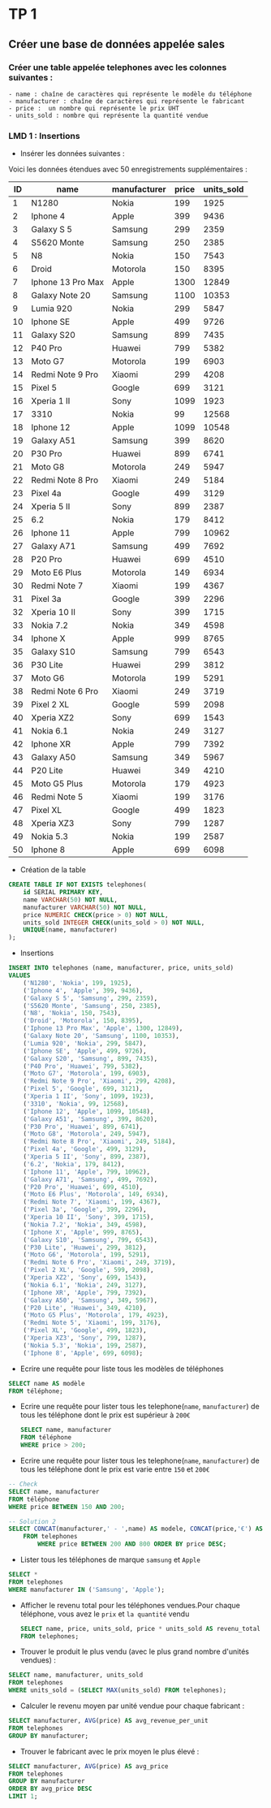 # TP 1

## Créer une base de données appelée sales

### Créer une table appelée telephones avec les colonnes suivantes :

    - name : chaîne de caractères qui représente le modèle du téléphone
    - manufacturer : chaîne de caractères qui représente le fabricant
    - price :  un nombre qui représente le prix UHT
    - units_sold : nombre qui représente la quantité vendue

### LMD 1 : Insertions

- Insérer les données suivantes :

Voici les données étendues avec 50 enregistrements supplémentaires :

| ID  | name              | manufacturer | price | units_sold |
| --- | ----------------- | ------------ | ----- | ---------- |
| 1   | N1280             | Nokia        | 199   | 1925       |
| 2   | Iphone 4          | Apple        | 399   | 9436       |
| 3   | Galaxy S 5        | Samsung      | 299   | 2359       |
| 4   | S5620 Monte       | Samsung      | 250   | 2385       |
| 5   | N8                | Nokia        | 150   | 7543       |
| 6   | Droid             | Motorola     | 150   | 8395       |
| 7   | Iphone 13 Pro Max | Apple        | 1300  | 12849      |
| 8   | Galaxy Note 20    | Samsung      | 1100  | 10353      |
| 9   | Lumia 920         | Nokia        | 299   | 5847       |
| 10  | Iphone SE         | Apple        | 499   | 9726       |
| 11  | Galaxy S20        | Samsung      | 899   | 7435       |
| 12  | P40 Pro           | Huawei       | 799   | 5382       |
| 13  | Moto G7           | Motorola     | 199   | 6903       |
| 14  | Redmi Note 9 Pro  | Xiaomi       | 299   | 4208       |
| 15  | Pixel 5           | Google       | 699   | 3121       |
| 16  | Xperia 1 II       | Sony         | 1099  | 1923       |
| 17  | 3310              | Nokia        | 99    | 12568      |
| 18  | Iphone 12         | Apple        | 1099  | 10548      |
| 19  | Galaxy A51        | Samsung      | 399   | 8620       |
| 20  | P30 Pro           | Huawei       | 899   | 6741       |
| 21  | Moto G8           | Motorola     | 249   | 5947       |
| 22  | Redmi Note 8 Pro  | Xiaomi       | 249   | 5184       |
| 23  | Pixel 4a          | Google       | 499   | 3129       |
| 24  | Xperia 5 II       | Sony         | 899   | 2387       |
| 25  | 6.2               | Nokia        | 179   | 8412       |
| 26  | Iphone 11         | Apple        | 799   | 10962      |
| 27  | Galaxy A71        | Samsung      | 499   | 7692       |
| 28  | P20 Pro           | Huawei       | 699   | 4510       |
| 29  | Moto E6 Plus      | Motorola     | 149   | 6934       |
| 30  | Redmi Note 7      | Xiaomi       | 199   | 4367       |
| 31  | Pixel 3a          | Google       | 399   | 2296       |
| 32  | Xperia 10 II      | Sony         | 399   | 1715       |
| 33  | Nokia 7.2         | Nokia        | 349   | 4598       |
| 34  | Iphone X          | Apple        | 999   | 8765       |
| 35  | Galaxy S10        | Samsung      | 799   | 6543       |
| 36  | P30 Lite          | Huawei       | 299   | 3812       |
| 37  | Moto G6           | Motorola     | 199   | 5291       |
| 38  | Redmi Note 6 Pro  | Xiaomi       | 249   | 3719       |
| 39  | Pixel 2 XL        | Google       | 599   | 2098       |
| 40  | Xperia XZ2        | Sony         | 699   | 1543       |
| 41  | Nokia 6.1         | Nokia        | 249   | 3127       |
| 42  | Iphone XR         | Apple        | 799   | 7392       |
| 43  | Galaxy A50        | Samsung      | 349   | 5967       |
| 44  | P20 Lite          | Huawei       | 349   | 4210       |
| 45  | Moto G5 Plus      | Motorola     | 179   | 4923       |
| 46  | Redmi Note 5      | Xiaomi       | 199   | 3176       |
| 47  | Pixel XL          | Google       | 499   | 1823       |
| 48  | Xperia XZ3        | Sony         | 799   | 1287       |
| 49  | Nokia 5.3         | Nokia        | 199   | 2587       |
| 50  | Iphone 8          | Apple        | 699   | 6098       |

- Création de la table

```sql
CREATE TABLE IF NOT EXISTS telephones(
    id SERIAL PRIMARY KEY,
    name VARCHAR(50) NOT NULL,
    manufacturer VARCHAR(50) NOT NULL,
    price NUMERIC CHECK(price > 0) NOT NULL,
    units_sold INTEGER CHECK(units_sold > 0) NOT NULL,
    UNIQUE(name, manufacturer)
);
```

- Insertions

```sql
INSERT INTO telephones (name, manufacturer, price, units_sold)
VALUES
    ('N1280', 'Nokia', 199, 1925),
    ('Iphone 4', 'Apple', 399, 9436),
    ('Galaxy S 5', 'Samsung', 299, 2359),
    ('S5620 Monte', 'Samsung', 250, 2385),
    ('N8', 'Nokia', 150, 7543),
    ('Droid', 'Motorola', 150, 8395),
    ('Iphone 13 Pro Max', 'Apple', 1300, 12849),
    ('Galaxy Note 20', 'Samsung', 1100, 10353),
    ('Lumia 920', 'Nokia', 299, 5847),
    ('Iphone SE', 'Apple', 499, 9726),
    ('Galaxy S20', 'Samsung', 899, 7435),
    ('P40 Pro', 'Huawei', 799, 5382),
    ('Moto G7', 'Motorola', 199, 6903),
    ('Redmi Note 9 Pro', 'Xiaomi', 299, 4208),
    ('Pixel 5', 'Google', 699, 3121),
    ('Xperia 1 II', 'Sony', 1099, 1923),
    ('3310', 'Nokia', 99, 12568),
    ('Iphone 12', 'Apple', 1099, 10548),
    ('Galaxy A51', 'Samsung', 399, 8620),
    ('P30 Pro', 'Huawei', 899, 6741),
    ('Moto G8', 'Motorola', 249, 5947),
    ('Redmi Note 8 Pro', 'Xiaomi', 249, 5184),
    ('Pixel 4a', 'Google', 499, 3129),
    ('Xperia 5 II', 'Sony', 899, 2387),
    ('6.2', 'Nokia', 179, 8412),
    ('Iphone 11', 'Apple', 799, 10962),
    ('Galaxy A71', 'Samsung', 499, 7692),
    ('P20 Pro', 'Huawei', 699, 4510),
    ('Moto E6 Plus', 'Motorola', 149, 6934),
    ('Redmi Note 7', 'Xiaomi', 199, 4367),
    ('Pixel 3a', 'Google', 399, 2296),
    ('Xperia 10 II', 'Sony', 399, 1715),
    ('Nokia 7.2', 'Nokia', 349, 4598),
    ('Iphone X', 'Apple', 999, 8765),
    ('Galaxy S10', 'Samsung', 799, 6543),
    ('P30 Lite', 'Huawei', 299, 3812),
    ('Moto G6', 'Motorola', 199, 5291),
    ('Redmi Note 6 Pro', 'Xiaomi', 249, 3719),
    ('Pixel 2 XL', 'Google', 599, 2098),
    ('Xperia XZ2', 'Sony', 699, 1543),
    ('Nokia 6.1', 'Nokia', 249, 3127),
    ('Iphone XR', 'Apple', 799, 7392),
    ('Galaxy A50', 'Samsung', 349, 5967),
    ('P20 Lite', 'Huawei', 349, 4210),
    ('Moto G5 Plus', 'Motorola', 179, 4923),
    ('Redmi Note 5', 'Xiaomi', 199, 3176),
    ('Pixel XL', 'Google', 499, 1823),
    ('Xperia XZ3', 'Sony', 799, 1287),
    ('Nokia 5.3', 'Nokia', 199, 2587),
    ('Iphone 8', 'Apple', 699, 6098);
```

- Ecrire une requête pour liste tous les modèles de téléphones

```sql
SELECT name AS modèle
FROM téléphone;
```

- Ecrire une requête pour lister tous les telephone(`name`, `manufacturer`) de tous les téléphone dont le prix est supérieur à `200€`

  ```sql
  SELECT name, manufacturer
  FROM téléphone
  WHERE price > 200;

  ```

- Ecrire une requête pour lister tous les telephone(`name`, `manufacturer`) de tous les téléphone dont le prix est varie entre `150` et `200€`

```sql
-- Check
SELECT name, manufacturer
FROM téléphone
WHERE price BETWEEN 150 AND 200;

-- Solution 2
SELECT CONCAT(manufacturer,' - ',name) AS modele, CONCAT(price,'€') AS prix
    FROM telephones
        WHERE price BETWEEN 200 AND 800 ORDER BY price DESC;

```

- Lister tous les téléphones de marque `samsung` et `Apple`

```sql
SELECT *
FROM telephones
WHERE manufacturer IN ('Samsung', 'Apple');
```

- Afficher le revenu total pour les téléphones vendues.Pour chaque téléphone, vous avez le `prix` et `la quantité` vendu

  ```sql
  SELECT name, price, units_sold, price * units_sold AS revenu_total
  FROM telephones;
  ```

- Trouver le produit le plus vendu (avec le plus grand nombre d'unités vendues) :

```sql
SELECT name, manufacturer, units_sold
FROM telephones
WHERE units_sold = (SELECT MAX(units_sold) FROM telephones);
```

- Calculer le revenu moyen par unité vendue pour chaque fabricant :

```sql
SELECT manufacturer, AVG(price) AS avg_revenue_per_unit
FROM telephones
GROUP BY manufacturer;
```

- Trouver le fabricant avec le prix moyen le plus élevé :

```sql
SELECT manufacturer, AVG(price) AS avg_price
FROM telephones
GROUP BY manufacturer
ORDER BY avg_price DESC
LIMIT 1;
```
